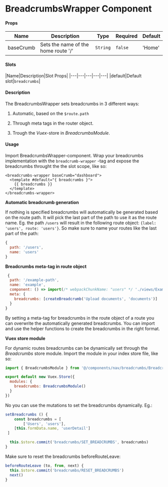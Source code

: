 # BreadcrumbsWrapper Component

#### Props

|Name|Description|Type|Required|Default|
|---|---|---|---|---|
|baseCrumb|Sets the name of the home route '/'|`String`|`false`|'Home'|



#### Slots

|Name|Description|Slot Props|
|---|---|---|---|---|
|default|Default slot|`breadcrumbs`|



#### Description

The BreadcrumbsWrapper sets breadcrumbs in 3 different ways:

1. Automatic, based on the `$route.path`
2. Through meta tags in the router object.

3. Trough the *Vuex*-store in *BreadcrumbsModule*.



#### Usage 

Import BreadcrumbsWrapper-component. Wrap your breadcrumbs implementation with the `breadcrumb-wrapper` -tag and expose the breadcrumbs throught the the slot scope, like so: 

```vue
<breadcrumbs-wrapper baseCrumb="dashboard">
  <template #default="{ breadcrumbs }">
    {{ breadcrumbs }}
  </template>
</breadcrumbs-wrapper>
```



**Automatic breadcrumb generation**

If nothing is specified breadcrumbs will automatically be generated based on the route path. It will pick the last part of the path to use it as the route name. Eg. the path  `/users`  will result in the following route object: `{label: 'users', route: 'users'}`. So make sure to name your routes like the last part of the path:

``` js
{
  path: '/users',
  name: 'users'
}
```



**Breadcrumbs meta-tag in route object**

```js
 {
  path: '/example-path',
  name: 'example',
  component: () => import(/* webpackChunkName: "users" */ './views/Example.vue'),
  meta: {
    breadcrumbs: [createBreadcrumb('Upload documents', 'documents')]
  }
}
```



By setting a meta-tag for breadcrumbs in the route object of a route you can overwrite the automatically generated breadcrumbs. You can import and use the helper functions to create the breadcrumbs in the right format.



**Vuex store module**

For dynamic routes breadcrumbs can be dynamically set through the *Breadcrumbs* store module. Import the module in your index store file, like so: 

```js
import { BreadcrumbsModule } from '@/components/nav/breadcrumbs/BreadcrumbsModule'

export default new Vuex.Store({
  modules: {
    breadcrumbs: BreadcrumbsModule()
  }
})
```

No you can use the mutations to set the breadcrumbs dynamically. Eg.:

```js
setBreadcrumbs () {
	const breadcrumbs = [
 		['Users', 'users'],
    [this.formData.name, 'userDetail']
 ]

  this.$store.commit('breadcrumbs/SET_BREADCRUMBS', breadcrumbs)
}
```

Make sure to reset the breadcrumbs beforeRouteLeave:

```js
beforeRouteLeave (to, from, next) {
  this.$store.commit('breadcrumbs/RESET_BREADCRUMBS')
  next()
}
```

